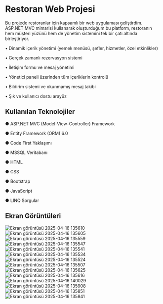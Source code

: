
# Restoran Web Projesi

Bu projede restoranlar için kapsamlı bir web uygulaması geliştirdim. ASP.NET MVC mimarisi kullanarak oluşturduğum bu platform, restoranın hem müşteri yüzünü hem de yönetim sistemini tek bir çatı altında birleştiriyor.

•	Dinamik içerik yönetimi (yemek menüsü, şefler, hizmetler, özel etkinlikler)

•	Gerçek zamanlı rezervasyon sistemi

•	İletişim formu ve mesaj yönetimi

•	Yönetici paneli üzerinden tüm içeriklerin kontrolü

•	Bildirim sistemi ve okunmamış mesaj takibi

•	Şık ve kullanıcı dostu arayüz



## Kullanılan Teknolojiler


● ASP.NET MVC (Model-View-Controller) Framework

● Entity Framework (ORM) 6.0

● Code First Yaklaşımı

● MSSQL Veritabanı

● HTML

● CSS

● Bootstrap

● JavaScript

● LINQ Sorgular

  
## Ekran Görüntüleri

![Ekran görüntüsü 2025-04-16 135610](https://github.com/user-attachments/assets/52943132-0b73-435f-95c0-c3b0640f0d0c)
![Ekran görüntüsü 2025-04-16 135605](https://github.com/user-attachments/assets/51b4959b-74fb-4f0f-b2ff-ccd065374b92)
![Ekran görüntüsü 2025-04-16 135559](https://github.com/user-attachments/assets/67563ec9-f69a-42c2-a1ba-946ccc13b031)
![Ekran görüntüsü 2025-04-16 135547](https://github.com/user-attachments/assets/cd4d1250-4694-4aa6-8288-f104eddda599)
![Ekran görüntüsü 2025-04-16 135541](https://github.com/user-attachments/assets/cc421d67-3df5-4522-93cc-8ca98a5e2d61)
![Ekran görüntüsü 2025-04-16 135534](https://github.com/user-attachments/assets/20a889c7-c78e-43cc-b8e1-921de825953f)
![Ekran görüntüsü 2025-04-16 135524](https://github.com/user-attachments/assets/ec12d7e2-308d-4730-af6e-24bc3b0ae472)
![Ekran görüntüsü 2025-04-16 135507](https://github.com/user-attachments/assets/22335abe-c4d1-49f8-9c45-25a6066e1c0e)
![Ekran görüntüsü 2025-04-16 135625](https://github.com/user-attachments/assets/eac21465-766a-4450-90df-c970e8c337b7)
![Ekran görüntüsü 2025-04-16 135616](https://github.com/user-attachments/assets/eae889ff-f7fe-476e-b5de-8b2da397b6e2)
![Ekran görüntüsü 2025-04-16 140029](https://github.com/user-attachments/assets/0eb156b5-3b90-4572-a8a3-9176455c45a7)
![Ekran görüntüsü 2025-04-16 135908](https://github.com/user-attachments/assets/387a2064-6879-4cbc-87b1-e09365b57460)
![Ekran görüntüsü 2025-04-16 135851](https://github.com/user-attachments/assets/ec4361d2-785c-4635-84bf-5c8aa9aaf0c2)
![Ekran görüntüsü 2025-04-16 135841](https://github.com/user-attachments/assets/0e51a40d-15a1-4db1-bd81-073cc08f9fb9)
